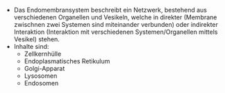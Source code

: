 - Das Endomembransystem beschreibt ein Netzwerk, bestehend aus verschiedenen Organellen und Vesikeln, welche in direkter (Membrane zwischnen zwei Systemen sind miteinander verbunden) oder indirekter Interaktion (Interaktion mit verschiedenen Systemen/Organellen mittels Vesikel) stehen.
- Inhalte sind:
	- Zellkernhülle
	- Endoplasmatisches Retikulum
	- Golgi-Apparat
	- Lysosomen
	- Endosomen 